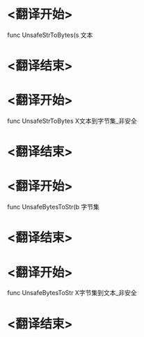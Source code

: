 
# <翻译开始>
func UnsafeStrToBytes(s
文本
# <翻译结束>

# <翻译开始>
func UnsafeStrToBytes
X文本到字节集_非安全
# <翻译结束>

# <翻译开始>
func UnsafeBytesToStr(b
字节集
# <翻译结束>

# <翻译开始>
func UnsafeBytesToStr
X字节集到文本_非安全
# <翻译结束>
